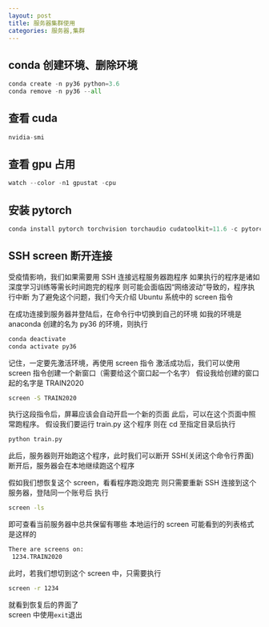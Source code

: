 ```yaml
---
layout: post
title: 服务器集群使用
categories: 服务器,集群
---
```


## conda 创建环境、删除环境

```python
conda create -n py36 python=3.6
conda remove -n py36 --all
```

## 查看 cuda

```python
nvidia-smi
```

## 查看 gpu 占用

```python
watch --color -n1 gpustat -cpu
```

## 安装 pytorch

```python
conda install pytorch torchvision torchaudio cudatoolkit=11.6 -c pytorch -c conda-forge
```

## SSH screen 断开连接

受疫情影响，我们如果需要用 SSH 连接远程服务器跑程序
如果执行的程序是诸如深度学习训练等需长时间跑完的程序
则可能会面临因“网络波动”导致的，程序执行中断
为了避免这个问题，我们今天介绍 Ubuntu 系统中的 screen 指令

在成功连接到服务器并登陆后，在命令行中切换到自己的环境
如我的环境是 anaconda 创建的名为 py36 的环境，则执行

```bash
conda deactivate
conda activate py36
```

记住，一定要先激活环境，再使用 screen 指令
激活成功后，我们可以使用 screen 指令创建一个新窗口（需要给这个窗口起一个名字）
假设我给创建的窗口起的名字是 TRAIN2020

```bash
screen -S TRAIN2020
```

执行这段指令后，屏幕应该会自动开启一个新的页面
此后，可以在这个页面中照常跑程序。
假设我们要运行 train.py 这个程序
则在 cd 至指定目录后执行

```bash
python train.py
```

此后，服务器则开始跑这个程序，此时我们可以断开 SSH(关闭这个命令行界面)
断开后，服务器会在本地继续跑这个程序

假如我们想恢复这个 screen，看看程序跑没跑完
则只需要重新 SSH 连接到这个服务器，登陆同一个账号后
执行

```bash
screen -ls
```

即可查看当前服务器中总共保留有哪些 本地运行的 screen
可能看到的列表格式是这样的

```bash
There are screens on:
 1234.TRAIN2020
```

此时，若我们想切到这个 screen 中，只需要执行

```bash
screen -r 1234
```

就看到恢复后的界面了  
screen 中使用`exit`退出
